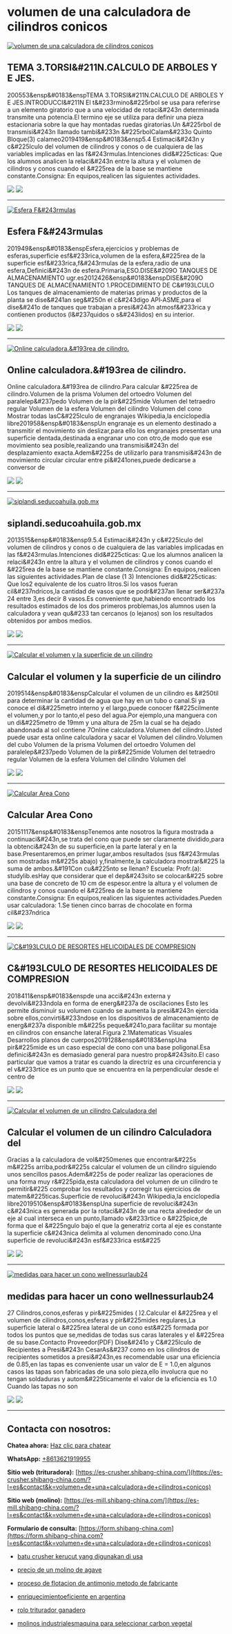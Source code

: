 # volumen de una calculadora de cilindros conicos

<a href="https://swt.shibang-china.com/?l=es&img&k=volumen+de+una+calculadora+de+cilindros+conicos" target="_blank">![volumen de una calculadora de cilindros conicos](http://static.shibang-china.com/all-800x300/550.jpg)</a>

## TEMA 3.TORSI&#211N.CALCULO DE ARBOLES Y E JES.
200553&ensp&#0183&enspTEMA 3.TORSI&#211N.CALCULO DE ARBOLES Y E JES.INTRODUCCI&#211N El t&#233rmino&#225rbol se usa para referirse a un elemento giratorio que a una velocidad de rotaci&#243n determinada transmite una potencia.El termino eje se utiliza para definir una pieza estacionaria sobre la que hay montadas ruedas giratorias.Un &#225rbol de transmisi&#243n llamado tambi&#233n &#225rbolCalam&#233o Quinto Bloque(3) calameo2019419&ensp&#0183&ensp5.4 Estimaci&#243n y c&#225lculo del volumen de cilindros y conos o de cualquiera de las variables implicadas en las f&#243rmulas.Intenciones did&#225cticas: Que los alumnos analicen la relaci&#243n entre la altura y el volumen de cilindros y conos cuando el &#225rea de la base se mantiene constante.Consigna: En equipos,realicen las siguientes actividades.


<a href="https://whatsapp.shibangsoft.com/WhatsApp.php" target="_blank" title="WhatsApp">![](http://static.shibang-china.com/icon/whatsapp.png)</a> <a href="https://swt.shibang-china.com/?l=es&icon&k=volumen+de+una+calculadora+de+cilindros+conicos" target="_blank">![](http://static.shibang-china.com/icon/chat-es.png)</a>

---

<a href="https://swt.shibang-china.com/?l=es&img&k=volumen+de+una+calculadora+de+cilindros+conicos" target="_blank">![Esfera F&#243rmulas](http://static.shibang-china.com/all-800x300/207.jpg)</a>

## Esfera F&#243rmulas
201949&ensp&#0183&enspEsfera,ejercicios y problemas de esferas,superficie esf&#233rica,volumen de la esfera,&#225rea de la superficie esf&#233rica,f&#243rmulas de la esfera,radio de una esfera,Definici&#243n de esfera.Primaria,ESO.DISE&#209O TANQUES DE ALMACENAMIENTO ugr.es2012426&ensp&#0183&enspDISE&#209O TANQUES DE ALMACENAMIENTO 1.PROCEDIMIENTO DE C&#193LCULO Los tanques de almacenamiento de materias primas y productos de la planta se dise&#241an seg&#250n el c&#243digo API‐ASME,para el dise&#241o de tanques que trabajan a presi&#243n atmosf&#233rica y contienen productos (l&#237quidos o s&#243lidos) en su interior.


<a href="https://whatsapp.shibangsoft.com/WhatsApp.php" target="_blank" title="WhatsApp">![](http://static.shibang-china.com/icon/whatsapp.png)</a> <a href="https://swt.shibang-china.com/?l=es&icon&k=volumen+de+una+calculadora+de+cilindros+conicos" target="_blank">![](http://static.shibang-china.com/icon/chat-es.png)</a>

---

<a href="https://swt.shibang-china.com/?l=es&img&k=volumen+de+una+calculadora+de+cilindros+conicos" target="_blank">![Online calculadora.&#193rea de cilindro.](http://static.shibang-china.com/all-800x300/66.jpg)</a>

## Online calculadora.&#193rea de cilindro.
Online calculadora.&#193rea de cilindro.Para calcular &#225rea de cilindro.Volumen de la prisma Volumen del ortoedro Volumen del paralelep&#237pedo Volumen de la pir&#225mide Volumen del tetraedro regular Volumen de la esfera Volumen del cilindro Volumen del cono Mostrar todas lasC&#225lculo de engranajes Wikipedia,la enciclopedia libre201958&ensp&#0183&enspUn engranaje es un elemento destinado a transmitir el movimiento sin deslizar,para ello los engranajes presentan una superficie dentada,destinada a engranar uno con otro,de modo que ese movimiento sea posible,realizando una transmisi&#243n del desplazamiento exacta.Adem&#225s de utilizarlo para transmisi&#243n de movimiento circular circular entre pi&#241ones,puede dedicarse a conversor de


<a href="https://whatsapp.shibangsoft.com/WhatsApp.php" target="_blank" title="WhatsApp">![](http://static.shibang-china.com/icon/whatsapp.png)</a> <a href="https://swt.shibang-china.com/?l=es&icon&k=volumen+de+una+calculadora+de+cilindros+conicos" target="_blank">![](http://static.shibang-china.com/icon/chat-es.png)</a>

---

<a href="https://swt.shibang-china.com/?l=es&img&k=volumen+de+una+calculadora+de+cilindros+conicos" target="_blank">![siplandi.seducoahuila.gob.mx](http://static.shibang-china.com/all-800x300/792.jpg)</a>

## siplandi.seducoahuila.gob.mx
2013515&ensp&#0183&ensp9.5.4 Estimaci&#243n y c&#225lculo del volumen de cilindros y conos o de cualquiera de las variables implicadas en las f&#243rmulas.Intenciones did&#225cticas: Q.ue los alumnos analicen la relaci&#243n entre la altura y el volumen de cilindros y conos cuando el &#225rea de la base se mantiene constante.Consigna: En equipos,realicen las siguientes actividades.Plan de clase (1 3) Intenciones did&#225cticas: Que los2 equivalente de los cuatro litros.Si los vasos fueran cil&#237ndricos,la cantidad de vasos que se podr&#237an llenar ser&#237a 24 entre 3,es decir 8 vasos.Es conveniente que,habiendo encontrado los resultados estimados de los dos primeros problemas,los alumnos usen la calculadora y vean qu&#233 tan cercanos (o lejanos) son los resultados obtenidos por ambos medios.


<a href="https://whatsapp.shibangsoft.com/WhatsApp.php" target="_blank" title="WhatsApp">![](http://static.shibang-china.com/icon/whatsapp.png)</a> <a href="https://swt.shibang-china.com/?l=es&icon&k=volumen+de+una+calculadora+de+cilindros+conicos" target="_blank">![](http://static.shibang-china.com/icon/chat-es.png)</a>

---

<a href="https://swt.shibang-china.com/?l=es&img&k=volumen+de+una+calculadora+de+cilindros+conicos" target="_blank">![Calcular el volumen y la superficie de un cilindro](http://static.shibang-china.com/all-800x300/483.jpg)</a>

## Calcular el volumen y la superficie de un cilindro
2019514&ensp&#0183&enspCalcular el volumen de un cilindro es &#250til para determinar la cantidad de agua que hay en un tubo o canal.Si ya conoce el di&#225metro interno y el largo,puede conocer f&#225cilmente el volumen,y por lo tanto,el peso del agua.Por ejemplo,una manguera con un di&#225metro de 19mm y una altura de 25m la cual se ha dejado abandonada al sol contiene 7Online calculadora.Volumen del cilindro.Usted puede usar esta online calculadora y sacar el Volumen del cilindro.Volumen del cubo Volumen de la prisma Volumen del ortoedro Volumen del paralelep&#237pedo Volumen de la pir&#225mide Volumen del tetraedro regular Volumen de la esfera Volumen del cilindro Volumen del


<a href="https://whatsapp.shibangsoft.com/WhatsApp.php" target="_blank" title="WhatsApp">![](http://static.shibang-china.com/icon/whatsapp.png)</a> <a href="https://swt.shibang-china.com/?l=es&icon&k=volumen+de+una+calculadora+de+cilindros+conicos" target="_blank">![](http://static.shibang-china.com/icon/chat-es.png)</a>

---

<a href="https://swt.shibang-china.com/?l=es&img&k=volumen+de+una+calculadora+de+cilindros+conicos" target="_blank">![Calcular Area Cono](http://static.shibang-china.com/all-800x300/1409.jpg)</a>

## Calcular Area Cono
20151117&ensp&#0183&enspTenemos ante nosotros la figura mostrada a continuaci&#243n,se trata del cono que puede ser claramente dividido,para la obtenci&#243n de su superficie,en la parte lateral y en la base.Presentaremos,en primer lugar,ambos resultados (sus f&#243rmulas son mostradas m&#225s abajo) y,finalmente,la calculadora mostrar&#225 la suma de ambos.&#191Con cu&#225nto se llenan? Escuela: Profr.(a): studylib.esHay que considerar que el dep&#243sito se colocar&#225 sobre una base de concreto de 10 cm de espesor.entre la altura y el volumen de cilindros y conos cuando el &#225rea de la base se mantiene constante.Consigna: En equipos,realicen las siguientes actividades.Pueden usar calculadora: 1.Se tienen cinco barras de chocolate en forma cil&#237ndrica


<a href="https://whatsapp.shibangsoft.com/WhatsApp.php" target="_blank" title="WhatsApp">![](http://static.shibang-china.com/icon/whatsapp.png)</a> <a href="https://swt.shibang-china.com/?l=es&icon&k=volumen+de+una+calculadora+de+cilindros+conicos" target="_blank">![](http://static.shibang-china.com/icon/chat-es.png)</a>

---

<a href="https://swt.shibang-china.com/?l=es&img&k=volumen+de+una+calculadora+de+cilindros+conicos" target="_blank">![C&#193LCULO DE RESORTES HELICOIDALES DE COMPRESION](http://static.shibang-china.com/all-800x300/343.jpg)</a>

## C&#193LCULO DE RESORTES HELICOIDALES DE COMPRESION
2018411&ensp&#0183&enspde una acci&#243n externa y devolvi&#233ndola en forma de energ&#237a de oscilaciones Esto les permite disminuir su volumen cuando se aumenta la presi&#243n ejercida sobre ellos,convirti&#233ndose en los dispositivos de almacenamiento de energ&#237a disponible m&#225s peque&#241o,para facilitar su montaje en cilindros con ensanche lateral.Figura 2.1Matematicas Visuales Desarrollos planos de cuerpos2019128&ensp&#0183&enspUna pir&#225mide es un caso especial de cono con una base poligonal.Esa definici&#243n es demasiado general para nuestro prop&#243sito.El caso particular que vamos a tratar es cuando la directriz es una circunferencia y el v&#233rtice es un punto que se encuentra en la perpendicular desde el centro de


<a href="https://whatsapp.shibangsoft.com/WhatsApp.php" target="_blank" title="WhatsApp">![](http://static.shibang-china.com/icon/whatsapp.png)</a> <a href="https://swt.shibang-china.com/?l=es&icon&k=volumen+de+una+calculadora+de+cilindros+conicos" target="_blank">![](http://static.shibang-china.com/icon/chat-es.png)</a>

---

<a href="https://swt.shibang-china.com/?l=es&img&k=volumen+de+una+calculadora+de+cilindros+conicos" target="_blank">![Calcular el volumen de un cilindro Calculadora del](http://static.shibang-china.com/all-800x300/1487.jpg)</a>

## Calcular el volumen de un cilindro Calculadora del
Gracias a la calculadora de vol&#250menes que encontrar&#225s m&#225s arriba,podr&#225s calcular el volumen de un cilindro siguiendo unos sencillos pasos.Adem&#225s de poder realizar las operaciones de una forma muy r&#225pida,esta calculadora del volumen de un cilindro te permitir&#225 comprobar los resultados y corregir tus ejercicios de matem&#225ticas.Superficie de revoluci&#243n Wikipedia,la enciclopedia libre2019510&ensp&#0183&enspUna superficie de revoluci&#243n c&#243nica es generada por la rotaci&#243n de una recta alrededor de un eje al cual interseca en un punto,llamado v&#233rtice o &#225pice,de forma que el &#225ngulo bajo el que la generatriz corta al eje es constante la superficie c&#243nica delimita al volumen denominado cono.Una superficie de revoluci&#243n esf&#233rica est&#225


<a href="https://whatsapp.shibangsoft.com/WhatsApp.php" target="_blank" title="WhatsApp">![](http://static.shibang-china.com/icon/whatsapp.png)</a> <a href="https://swt.shibang-china.com/?l=es&icon&k=volumen+de+una+calculadora+de+cilindros+conicos" target="_blank">![](http://static.shibang-china.com/icon/chat-es.png)</a>

---

<a href="https://swt.shibang-china.com/?l=es&img&k=volumen+de+una+calculadora+de+cilindros+conicos" target="_blank">![medidas para hacer un cono wellnessurlaub24](http://static.shibang-china.com/all-800x300/1109.jpg)</a>

## medidas para hacer un cono wellnessurlaub24
27 Cilindros,conos,esferas y pir&#225mides ( )2.Calcular el &#225rea y el volumen de cilindros,conos,esferas y pir&#225mides regulares,La superficie lateral o &#225rea lateral de un cono est&#225 formada por todos los puntos que se,medidas de todas sus caras laterales y el &#225rea de su base.Contacto Proveedor(PDF) Dise&#241o y C&#225lculo de Recipientes a Presi&#243n CesarAs&#237 como en los cilindros de recipientes sometidos a presi&#243n,es recomendable usar una eficiencia de 0.85,en las tapas es conveniente usar un valor de E = 1.0,en algunos casos las tapas son fabricadas de una solo pieza,ello involucra que no tengan soldaduras y autom&#225ticamente el valor de la eficiencia es 1.0 Cuando las tapas no son


<a href="https://whatsapp.shibangsoft.com/WhatsApp.php" target="_blank" title="WhatsApp">![](http://static.shibang-china.com/icon/whatsapp.png)</a> <a href="https://swt.shibang-china.com/?l=es&icon&k=volumen+de+una+calculadora+de+cilindros+conicos" target="_blank">![](http://static.shibang-china.com/icon/chat-es.png)</a>

---
## Contacta con nosotros:

**Chatea ahora:** [Haz clic para chatear](https://swt.shibang-china.com?l=es&contact&k=volumen+de+una+calculadora+de+cilindros+conicos)

**WhatsApp:**  [+8613621919955](https://whatsapp.shibangsoft.com/WhatsApp.php)

**Sitio web (trituradora):** [https://es-crusher.shibang-china.com/](https://es-crusher.shibang-china.com/?l=es&contact&k=volumen+de+una+calculadora+de+cilindros+conicos)

**Sitio web (molino):** [https://es-mill.shibang-china.com/](https://es-mill.shibang-china.com/?l=es&contact&k=volumen+de+una+calculadora+de+cilindros+conicos)

**Formulario de consulta:** [https://form.shibang-china.com](https://form.shibang-china.com?l=es&contact&k=volumen+de+una+calculadora+de+cilindros+conicos)

* [batu crusher kerucut yang digunakan di usa](../67/batu%20crusher%20kerucut%20yang%20digunakan%20di%20usa.md)

* [precio de un molino de agave](../67/precio%20de%20un%20molino%20de%20agave.md)

* [proceso de flotacion de antimonio metodo de fabricante](../73/proceso%20de%20flotacion%20de%20antimonio%20metodo%20de%20fabricante.md)

* [enriquecimientoeficiente en argentina](../76/enriquecimientoeficiente%20en%20argentina.md)

* [rolo triturador ganadero](../78/rolo%20triturador%20ganadero.md)

* [molinos industrialesmaquina para seleccionar carbon vegetal](../80/molinos%20industrialesmaquina%20para%20seleccionar%20carbon%20vegetal.md)